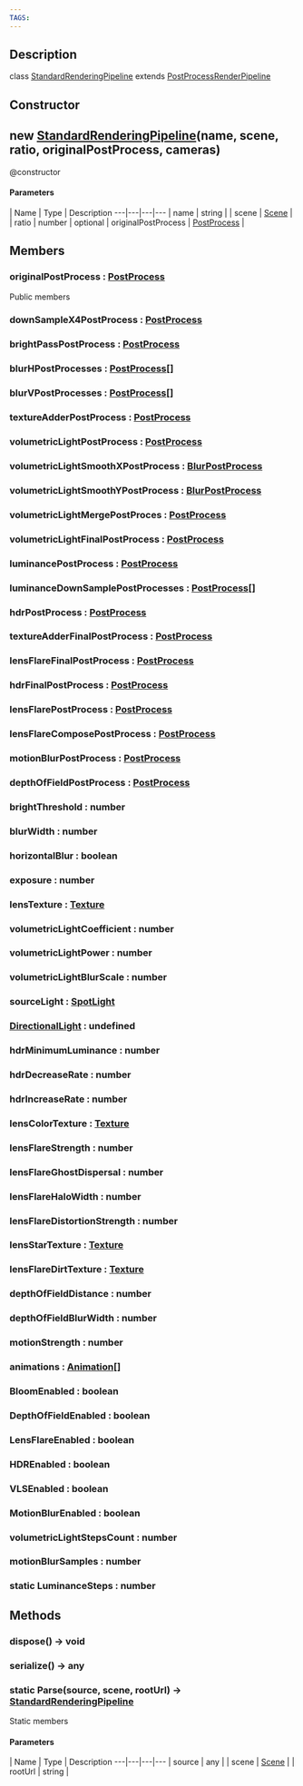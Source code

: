 ```yaml
---
TAGS:
---
```

## Description

class [StandardRenderingPipeline](/classes/3.1/StandardRenderingPipeline) extends [PostProcessRenderPipeline](/classes/3.1/PostProcessRenderPipeline)



## Constructor

## new [StandardRenderingPipeline](/classes/3.1/StandardRenderingPipeline)(name, scene, ratio, originalPostProcess, cameras)

@constructor

#### Parameters
 | Name | Type | Description
---|---|---|---
 | name | string | 
 | scene | [Scene](/classes/3.1/Scene) | 
 | ratio | number | 
optional | originalPostProcess | [PostProcess](/classes/3.1/PostProcess) | 
## Members

### originalPostProcess : [PostProcess](/classes/3.1/PostProcess)

Public members

### downSampleX4PostProcess : [PostProcess](/classes/3.1/PostProcess)



### brightPassPostProcess : [PostProcess](/classes/3.1/PostProcess)



### blurHPostProcesses : [PostProcess](/classes/3.1/PostProcess)[]



### blurVPostProcesses : [PostProcess](/classes/3.1/PostProcess)[]



### textureAdderPostProcess : [PostProcess](/classes/3.1/PostProcess)



### volumetricLightPostProcess : [PostProcess](/classes/3.1/PostProcess)



### volumetricLightSmoothXPostProcess : [BlurPostProcess](/classes/3.1/BlurPostProcess)



### volumetricLightSmoothYPostProcess : [BlurPostProcess](/classes/3.1/BlurPostProcess)



### volumetricLightMergePostProces : [PostProcess](/classes/3.1/PostProcess)



### volumetricLightFinalPostProcess : [PostProcess](/classes/3.1/PostProcess)



### luminancePostProcess : [PostProcess](/classes/3.1/PostProcess)



### luminanceDownSamplePostProcesses : [PostProcess](/classes/3.1/PostProcess)[]



### hdrPostProcess : [PostProcess](/classes/3.1/PostProcess)



### textureAdderFinalPostProcess : [PostProcess](/classes/3.1/PostProcess)



### lensFlareFinalPostProcess : [PostProcess](/classes/3.1/PostProcess)



### hdrFinalPostProcess : [PostProcess](/classes/3.1/PostProcess)



### lensFlarePostProcess : [PostProcess](/classes/3.1/PostProcess)



### lensFlareComposePostProcess : [PostProcess](/classes/3.1/PostProcess)



### motionBlurPostProcess : [PostProcess](/classes/3.1/PostProcess)



### depthOfFieldPostProcess : [PostProcess](/classes/3.1/PostProcess)



### brightThreshold : number



### blurWidth : number



### horizontalBlur : boolean



### exposure : number



### lensTexture : [Texture](/classes/3.1/Texture)



### volumetricLightCoefficient : number



### volumetricLightPower : number



### volumetricLightBlurScale : number



### sourceLight : [SpotLight](/classes/3.1/SpotLight)



### [DirectionalLight](/classes/3.1/DirectionalLight) : undefined



### hdrMinimumLuminance : number



### hdrDecreaseRate : number



### hdrIncreaseRate : number



### lensColorTexture : [Texture](/classes/3.1/Texture)



### lensFlareStrength : number



### lensFlareGhostDispersal : number



### lensFlareHaloWidth : number



### lensFlareDistortionStrength : number



### lensStarTexture : [Texture](/classes/3.1/Texture)



### lensFlareDirtTexture : [Texture](/classes/3.1/Texture)



### depthOfFieldDistance : number



### depthOfFieldBlurWidth : number



### motionStrength : number



### animations : [Animation](/classes/3.1/Animation)[]



### BloomEnabled : boolean



### DepthOfFieldEnabled : boolean



### LensFlareEnabled : boolean



### HDREnabled : boolean



### VLSEnabled : boolean



### MotionBlurEnabled : boolean



### volumetricLightStepsCount : number



### motionBlurSamples : number



### static LuminanceSteps : number



## Methods

### dispose() &rarr; void


### serialize() &rarr; any


### static Parse(source, scene, rootUrl) &rarr; [StandardRenderingPipeline](/classes/3.1/StandardRenderingPipeline)

Static members

#### Parameters
 | Name | Type | Description
---|---|---|---
 | source | any | 
 | scene | [Scene](/classes/3.1/Scene) | 
 | rootUrl | string | 
